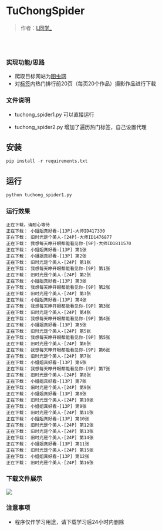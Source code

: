  TuChongSpider
 =============

>作者：[L同学_]()
<br>

<br/>

### 实现功能/思路

- 爬取目标网站为[图虫网](https://tuchong.com/)
- 对[标签](https://tuchong.com/tags/%E5%B0%8F%E6%B8%85%E6%96%B0/)内热门排行前20页（每页20个作品）摄影作品进行下载


### 文件说明
- tuchong_spider1.py 可以直接运行

- tuchong_spider2.py 增加了遍历热门标签，自己设置代理



## 安装
```python
pip install -r requirements.txt
```



## 运行
```python
python tuchong_spider1.py
```


### 运行效果
```
正在下载，请耐心等待
正在下载： 小姐姐真好看-[13P]-大师ID417330
正在下载： 旧时光是个美人-[24P]-大师ID1476877
正在下载： 我想每天睁开眼都能看见你​-[9P]-大师ID1811570
正在下载： 小姐姐真好看-[13P] 第1张
正在下载： 小姐姐真好看-[13P] 第2张
正在下载： 旧时光是个美人-[24P] 第1张
正在下载： 我想每天睁开眼都能看见你​-[9P] 第1张
正在下载： 旧时光是个美人-[24P] 第2张
正在下载： 小姐姐真好看-[13P] 第3张
正在下载： 我想每天睁开眼都能看见你​-[9P] 第2张
正在下载： 旧时光是个美人-[24P] 第3张
正在下载： 小姐姐真好看-[13P] 第4张
正在下载： 我想每天睁开眼都能看见你​-[9P] 第3张
正在下载： 旧时光是个美人-[24P] 第4张
正在下载： 我想每天睁开眼都能看见你​-[9P] 第4张
正在下载： 小姐姐真好看-[13P] 第5张
正在下载： 旧时光是个美人-[24P] 第5张
正在下载： 我想每天睁开眼都能看见你​-[9P] 第5张
正在下载： 旧时光是个美人-[24P] 第6张
正在下载： 我想每天睁开眼都能看见你​-[9P] 第6张
正在下载： 旧时光是个美人-[24P] 第7张
正在下载： 小姐姐真好看-[13P] 第6张
正在下载： 我想每天睁开眼都能看见你​-[9P] 第7张
正在下载： 旧时光是个美人-[24P] 第8张
正在下载： 小姐姐真好看-[13P] 第7张
正在下载： 旧时光是个美人-[24P] 第9张
正在下载： 小姐姐真好看-[13P] 第8张
正在下载： 旧时光是个美人-[24P] 第10张
正在下载： 小姐姐真好看-[13P] 第9张
正在下载： 旧时光是个美人-[24P] 第11张
正在下载： 小姐姐真好看-[13P] 第10张
正在下载： 旧时光是个美人-[24P] 第12张
正在下载： 旧时光是个美人-[24P] 第13张
正在下载： 旧时光是个美人-[24P] 第14张
正在下载： 小姐姐真好看-[13P] 第11张
正在下载： 旧时光是个美人-[24P] 第15张
正在下载： 小姐姐真好看-[13P] 第12张
正在下载： 旧时光是个美人-[24P] 第16张
```

### 下载文件展示

![](http://upload-images.jianshu.io/upload_images/6926359-80690bf000d87694.png?imageMogr2/auto-orient/strip%7CimageView2/2/w/1240)  


### 注意事项
- 程序仅作学习用途，请下载学习后24小时内删除
